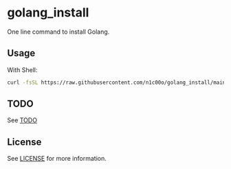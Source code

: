 # golang_install

One line command to install Golang.

## Usage

With Shell:

```sh
curl -fsSL https://raw.githubusercontent.com/n1c00o/golang_install/main/install.sh | sh
```

## TODO

See [TODO](TODO.md)

## License

See [LICENSE](LICENSE) for more information.
